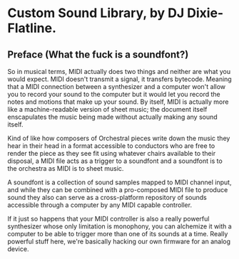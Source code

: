 # Custom Sound Library, by DJ Dixie-Flatline.
## Preface (What the fuck is a soundfont?)
So in musical terms, MIDI actually does two things and neither are what you would expect.  MIDI doesn't transmit a signal, it transfers bytecode.
Meaning that a MIDI connection between a synthesizer and a computer won't allow you to record your sound to the computer but it would let you
record the notes and motions that make up your sound.  By itself, MIDI is actually more like a machine-readable version of sheet music; the
document itself enscapulates the music being made without actually making any sound itself.

Kind of like how composers of Orchestral pieces write down the music they hear in their head in a format accessible to conductors who are free to
render the piece as they see fit using whatever chairs available to their disposal, a MIDI file acts as a trigger to a soundfont and a soundfont
is to the orchestra as MIDI is to sheet music.

A soundfont is a collection of sound samples mapped to MIDI channel input, and while they can be combined with a pro-composed MIDI file to produce
sound they also can serve as a cross-platform repository of sounds accessible through a computer by any MIDI capable controller.

If it just so happens that your MIDI controller is also a really powerful synthesizer whose only limitation is monophony, you can alchemize it
with a computer to be able to trigger more than one of its sounds at a time.  Really powerful stuff here, we're basically hacking our own firmware
for an analog device.
